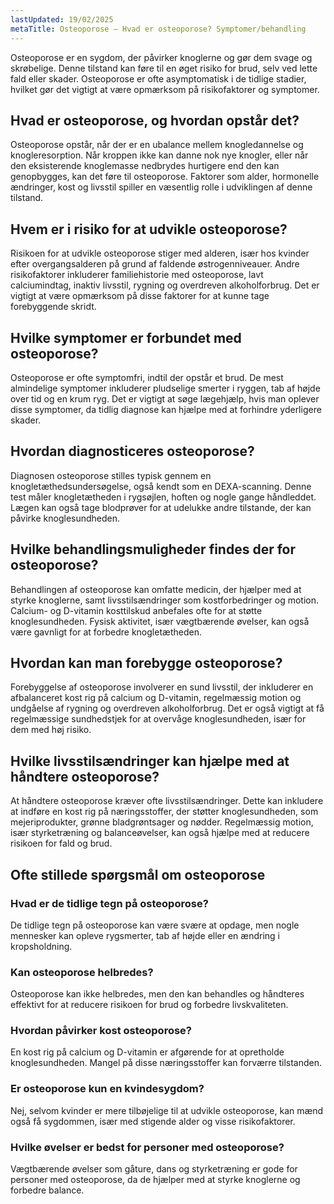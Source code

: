 ```yaml
---
lastUpdated: 19/02/2025
metaTitle: Osteoporose – Hvad er osteoporose? Symptomer/behandling
---
```


Osteoporose er en sygdom, der påvirker knoglerne og gør dem svage og skrøbelige. Denne tilstand kan føre til en øget risiko for brud, selv ved lette fald eller skader. Osteoporose er ofte asymptomatisk i de tidlige stadier, hvilket gør det vigtigt at være opmærksom på risikofaktorer og symptomer.

## Hvad er osteoporose, og hvordan opstår det?

Osteoporose opstår, når der er en ubalance mellem knogledannelse og knogleresorption. Når kroppen ikke kan danne nok nye knogler, eller når den eksisterende knoglemasse nedbrydes hurtigere end den kan genopbygges, kan det føre til osteoporose. Faktorer som alder, hormonelle ændringer, kost og livsstil spiller en væsentlig rolle i udviklingen af denne tilstand.

## Hvem er i risiko for at udvikle osteoporose?

Risikoen for at udvikle osteoporose stiger med alderen, især hos kvinder efter overgangsalderen på grund af faldende østrogenniveauer. Andre risikofaktorer inkluderer familiehistorie med osteoporose, lavt calciumindtag, inaktiv livsstil, rygning og overdreven alkoholforbrug. Det er vigtigt at være opmærksom på disse faktorer for at kunne tage forebyggende skridt.

## Hvilke symptomer er forbundet med osteoporose?

Osteoporose er ofte symptomfri, indtil der opstår et brud. De mest almindelige symptomer inkluderer pludselige smerter i ryggen, tab af højde over tid og en krum ryg. Det er vigtigt at søge lægehjælp, hvis man oplever disse symptomer, da tidlig diagnose kan hjælpe med at forhindre yderligere skader.

## Hvordan diagnosticeres osteoporose?

Diagnosen osteoporose stilles typisk gennem en knogletæthedsundersøgelse, også kendt som en DEXA-scanning. Denne test måler knogletætheden i rygsøjlen, hoften og nogle gange håndleddet. Lægen kan også tage blodprøver for at udelukke andre tilstande, der kan påvirke knoglesundheden.

## Hvilke behandlingsmuligheder findes der for osteoporose?

Behandlingen af osteoporose kan omfatte medicin, der hjælper med at styrke knoglerne, samt livsstilsændringer som kostforbedringer og motion. Calcium- og D-vitamin kosttilskud anbefales ofte for at støtte knoglesundheden. Fysisk aktivitet, især vægtbærende øvelser, kan også være gavnligt for at forbedre knogletætheden.

## Hvordan kan man forebygge osteoporose?

Forebyggelse af osteoporose involverer en sund livsstil, der inkluderer en afbalanceret kost rig på calcium og D-vitamin, regelmæssig motion og undgåelse af rygning og overdreven alkoholforbrug. Det er også vigtigt at få regelmæssige sundhedstjek for at overvåge knoglesundheden, især for dem med høj risiko.

## Hvilke livsstilsændringer kan hjælpe med at håndtere osteoporose?

At håndtere osteoporose kræver ofte livsstilsændringer. Dette kan inkludere at indføre en kost rig på næringsstoffer, der støtter knoglesundheden, som mejeriprodukter, grønne bladgrøntsager og nødder. Regelmæssig motion, især styrketræning og balanceøvelser, kan også hjælpe med at reducere risikoen for fald og brud.

## Ofte stillede spørgsmål om osteoporose

### Hvad er de tidlige tegn på osteoporose?

De tidlige tegn på osteoporose kan være svære at opdage, men nogle mennesker kan opleve rygsmerter, tab af højde eller en ændring i kropsholdning.

### Kan osteoporose helbredes?

Osteoporose kan ikke helbredes, men den kan behandles og håndteres effektivt for at reducere risikoen for brud og forbedre livskvaliteten.

### Hvordan påvirker kost osteoporose?

En kost rig på calcium og D-vitamin er afgørende for at opretholde knoglesundheden. Mangel på disse næringsstoffer kan forværre tilstanden.

### Er osteoporose kun en kvindesygdom?

Nej, selvom kvinder er mere tilbøjelige til at udvikle osteoporose, kan mænd også få sygdommen, især med stigende alder og visse risikofaktorer.

### Hvilke øvelser er bedst for personer med osteoporose?

Vægtbærende øvelser som gåture, dans og styrketræning er gode for personer med osteoporose, da de hjælper med at styrke knoglerne og forbedre balance.
